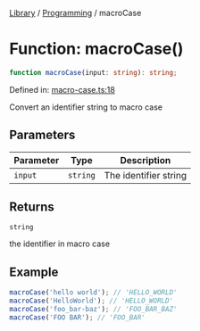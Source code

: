 <!-- markdownlint-disable -->
<!-- cspell: disable -->
[Library](../index.md) / [Programming](./index.md) / macroCase

# Function: macroCase()

```ts
function macroCase(input: string): string;
```

Defined in: [macro-case.ts:18](https://github.com/technobuddha/library/blob/main/src/macro-case.ts#L18)

Convert an identifier string to macro case

## Parameters

| Parameter | Type | Description |
| ------ | ------ | ------ |
| `input` | `string` | The identifier string |

## Returns

`string`

the identifier in macro case

## Example

```typescript
macroCase('hello world'); // 'HELLO_WORLD'
macroCase('HelloWorld'); // 'HELLO_WORLD'
macroCase('foo_bar-baz'); // 'FOO_BAR_BAZ'
macroCase('FOO BAR'); // 'FOO_BAR'
```

